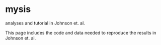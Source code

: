 # mysis
analyses and tutorial in Johnson et. al. 

This page includes the code and data needed to reproduce the results in Johnson et. al.
